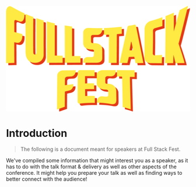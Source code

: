 ![](/assets/logo.png)

# Introduction

> The following is a document meant for speakers at Full Stack Fest.

We've compiled some information that might interest you as a speaker, as it has to do with the talk format & delivery as well as other aspects of the conference. It might help you prepare your talk as well as finding ways to better connect with the audience!